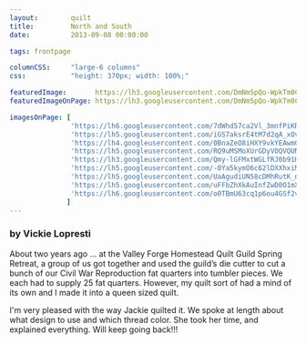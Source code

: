 ```yaml
---
layout:        quilt
title:         North and South
date:          2013-09-08 00:00:00

tags: frontpage

columnCSS:     "large-6 columns"
css:           "height: 370px; width: 100%;"

featuredImage:       https://lh3.googleusercontent.com/DmNm5pQo-WpkTm0CprAna8_eg35_1ZKc95KHCGInYbc=w470
featuredImageOnPage: https://lh3.googleusercontent.com/DmNm5pQo-WpkTm0CprAna8_eg35_1ZKc95KHCGInYbc=w1000

imagesOnPage: [
               'https://lh6.googleusercontent.com/7dWhd57ca2Vl_3mnfPiKRs_tfEmhT2PyceRIRWKZaD8=w303',
               'https://lh5.googleusercontent.com/iGS7aksrE4tM7d2qA_xOvE3IHA4xOrAOXQahBu5P7Jk=w303',
               'https://lh4.googleusercontent.com/0BnaZeO8iHXY9vkYEAwmCkfjJCf-oNCSjNvW6K9ckwk=w303',
               'https://lh5.googleusercontent.com/RQ9uMSMoXUrGDyVOQVQUN5wGsWyPpBzATuRwp6-lH0c=w303',
               'https://lh3.googleusercontent.com/Qmy-lGFMxtWGLfRJ0b91HS9GVSSSA7nIz3ei0qL87us=w303',
               'https://lh5.googleusercontent.com/-0Ya5kymO6c62lDXXhxiMO0NaLD33bqezm74S3YxFXw=w303',
               'https://lh5.googleusercontent.com/UaAgudiUN58cDMhRutK_npq9CQzl_mHkoI5CVKm_hwQ=w303',
               'https://lh5.googleusercontent.com/uFFbZhXkAuInfZwD0O1mXKBUDWIVNNWE6AxtcLEQ8RA=w303',
               'https://lh6.googleusercontent.com/o0TBmU63cq1p6ou4GSf2vJYmQ4gpISqTn06THhotGz0=w303'
              ]
---
```


### by Vickie Lopresti

About two years ago ... at the Valley Forge Homestead Quilt Guild Spring Retreat, a group of us got together and used the guild’s die cutter to cut a bunch of our Civil War Reproduction fat quarters into tumbler pieces.  We each had to supply 25 fat quarters.  However, my quilt sort of had a mind of its own and I made it into a queen sized quilt.  

I'm very pleased with the way Jackie quilted it.   We spoke at length about what design to use and which thread color.  She took her time, and explained everything.   Will keep going back!!!
